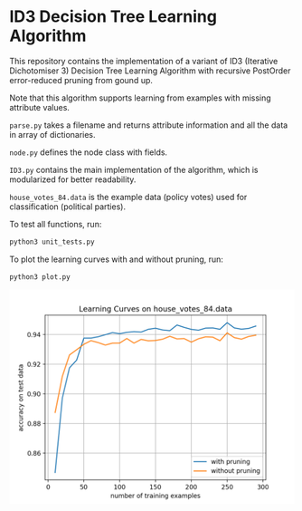 # ID3 Decision Tree Learning Algorithm

This repository contains the implementation of a variant of ID3 (Iterative Dichotomiser 3) Decision Tree Learning Algorithm with recursive PostOrder error-reduced pruning from gound up.

Note that this algorithm supports learning from examples with missing attribute values.

`parse.py` takes a filename and returns attribute information and all the data in array of dictionaries.

`node.py` defines the node class with fields.

`ID3.py` contains the main implementation of the algorithm, which is modularized for better readability.

`house_votes_84.data` is the example data (policy votes) used for classification (political parties).

To test all functions, run:
```python
python3 unit_tests.py
```

To plot the learning curves with and without pruning, run:
```python
python3 plot.py
```

![alt_text](https://github.com/Albert-Z-Guo/ID3-Decision-Tree-Learning-Algorithm/blob/master/Learning%20Curves.png)
